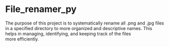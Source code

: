 # File_renamer_py
The purpose of this project is to systematically rename all .png and .jpg files in a specified directory to more organized and descriptive names. This helps in managing, identifying, and keeping track of the files more efficiently.
